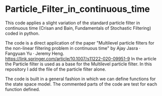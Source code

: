 # Particle_Filter_in_continuous_time
This code applies a slight variation of the standard particle filter in continuous time (Crisan and Bain, Fundamentals of Stochastic Filtering) coded in python.


The code is a direct application of the paper "Multilevel particle filters for the non-linear filtering problem in continuous time" by Ajay Jasra · Fangyuan Yu · Jeremy Heng. https://link.springer.com/article/10.1007/s11222-020-09951-9  In the article the Particle filter is used as a base for the Multilevel particle filter. In this repository I add the file of the particle filter alone. 


The code is built in a general fashion in which we can define functions for the state space model. The commented parts of the code are test for each function defined. 



